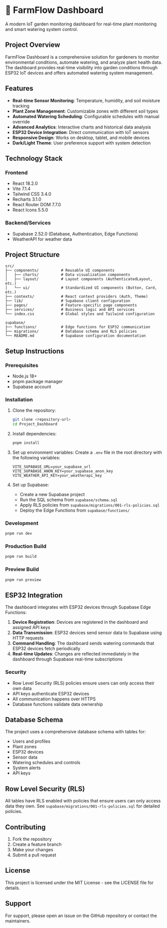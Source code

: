 # 🌿 FarmFlow Dashboard

A modern IoT garden monitoring dashboard for real-time plant monitoring and smart watering system control.

## Project Overview

FarmFlow Dashboard is a comprehensive solution for gardeners to monitor environmental conditions, automate watering, and analyze plant health data. The dashboard provides real-time visibility into garden conditions through ESP32 IoT devices and offers automated watering system management.

## Features

- **Real-time Sensor Monitoring**: Temperature, humidity, and soil moisture tracking
- **Plant Zone Management**: Customizable zones with different soil types
- **Automated Watering Scheduling**: Configurable schedules with manual override
- **Advanced Analytics**: Interactive charts and historical data analysis
- **ESP32 Device Integration**: Direct communication with IoT sensors
- **Responsive Design**: Works on desktop, tablet, and mobile devices
- **Dark/Light Theme**: User preference support with system detection

## Technology Stack

### Frontend
- React 18.2.0
- Vite 7.1.4
- Tailwind CSS 3.4.0
- Recharts 3.1.0
- React Router DOM 7.7.0
- React Icons 5.5.0

### Backend/Services
- Supabase 2.52.0 (Database, Authentication, Edge Functions)
- WeatherAPI for weather data

## Project Structure

```
src/
├── components/          # Reusable UI components
│   ├── charts/          # Data visualization components
│   ├── layout/          # Layout components (AuthenticatedLayout, etc.)
│   └── ui/              # Standardized UI components (Button, Card, etc.)
├── contexts/            # React context providers (Auth, Theme)
├── lib/                 # Supabase client configuration
├── pages/               # Feature-specific page components
├── services/            # Business logic and API services
└── index.css            # Global styles and Tailwind configuration

supabase/
├── functions/           # Edge functions for ESP32 communication
├── migrations/          # Database schema and RLS policies
└── README.md            # Supabase configuration documentation
```

## Setup Instructions

### Prerequisites
- Node.js 18+
- pnpm package manager
- Supabase account

### Installation

1. Clone the repository:
   ```bash
   git clone <repository-url>
   cd Project_Dashboard
   ```

2. Install dependencies:
   ```bash
   pnpm install
   ```

3. Set up environment variables:
   Create a `.env` file in the root directory with the following variables:
   ```
   VITE_SUPABASE_URL=your_supabase_url
   VITE_SUPABASE_ANON_KEY=your_supabase_anon_key
   VITE_WEATHER_API_KEY=your_weatherapi_key
   ```

4. Set up Supabase:
   - Create a new Supabase project
   - Run the SQL schema from `supabase/schema.sql`
   - Apply RLS policies from `supabase/migrations/001-rls-policies.sql`
   - Deploy the Edge Functions from `supabase/functions/`

### Development

```bash
pnpm run dev
```

### Production Build

```bash
pnpm run build
```

### Preview Build

```bash
pnpm run preview
```

## ESP32 Integration

The dashboard integrates with ESP32 devices through Supabase Edge Functions:

1. **Device Registration**: Devices are registered in the dashboard and assigned API keys
2. **Data Transmission**: ESP32 devices send sensor data to Supabase using HTTP requests
3. **Command Handling**: The dashboard sends watering commands that ESP32 devices fetch periodically
4. **Real-time Updates**: Changes are reflected immediately in the dashboard through Supabase real-time subscriptions

### Security

- Row Level Security (RLS) policies ensure users can only access their own data
- API keys authenticate ESP32 devices
- All communication happens over HTTPS
- Database functions validate data ownership

## Database Schema

The project uses a comprehensive database schema with tables for:
- Users and profiles
- Plant zones
- ESP32 devices
- Sensor data
- Watering schedules and controls
- System alerts
- API keys

## Row Level Security (RLS)

All tables have RLS enabled with policies that ensure users can only access data they own. See `supabase/migrations/001-rls-policies.sql` for detailed policies.

## Contributing

1. Fork the repository
2. Create a feature branch
3. Make your changes
4. Submit a pull request

## License

This project is licensed under the MIT License - see the LICENSE file for details.

## Support

For support, please open an issue on the GitHub repository or contact the maintainers.
